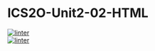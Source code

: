 # ICS2O-Unit2-02-HTML
[![linter](https://github.com/NathanTempleton/ICS2O-Unit2-02-HTML/workflows/linter/badge.svg)](https://github.com/marketplace/actions/super-linter)  
[![linter](https://github.com/NathanTempleton/ICS2O-Unit2-02-HTML/workflows/linter/badge.svg)](https://github.com/marketplace/actions/super-linter)   
